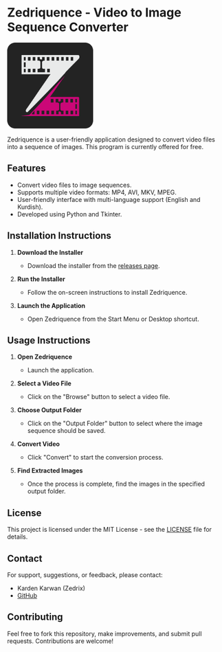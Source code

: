 # Zedriquence - Video to Image Sequence Converter

<img src="ZedriquenceLogo.png" alt="Zedriquence Logo" width="200">

Zedriquence is a user-friendly application designed to convert video files into a sequence of images. This program is currently offered for free.

## Features
- Convert video files to image sequences.
- Supports multiple video formats: MP4, AVI, MKV, MPEG.
- User-friendly interface with multi-language support (English and Kurdish).
- Developed using Python and Tkinter.

## Installation Instructions

1. **Download the Installer**
    - Download the installer from the [releases page](https://github.com/realzedrix/Zedriquence/releases).

2. **Run the Installer**
    - Follow the on-screen instructions to install Zedriquence.

3. **Launch the Application**
    - Open Zedriquence from the Start Menu or Desktop shortcut.

## Usage Instructions

1. **Open Zedriquence**
    - Launch the application.

2. **Select a Video File**
    - Click on the "Browse" button to select a video file.

3. **Choose Output Folder**
    - Click on the "Output Folder" button to select where the image sequence should be saved.

4. **Convert Video**
    - Click "Convert" to start the conversion process.

5. **Find Extracted Images**
    - Once the process is complete, find the images in the specified output folder.

## License

This project is licensed under the MIT License - see the [LICENSE](LICENSE.md) file for details.

## Contact

For support, suggestions, or feedback, please contact:

- Karden Karwan (Zedrix)
- [GitHub](https://github.com/realzedrix/)

## Contributing

Feel free to fork this repository, make improvements, and submit pull requests. Contributions are welcome!

